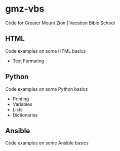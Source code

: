# gmz-vbs
Code for Greater Mount Zion | Vacation Bible School

## HTML
Code examples on some HTML basics
- Text Formating

## Python
Code examples on some Python basics
- Printing
- Variables
- Lists
- Dictionaries

## Ansible
Code examples on some Ansible basics